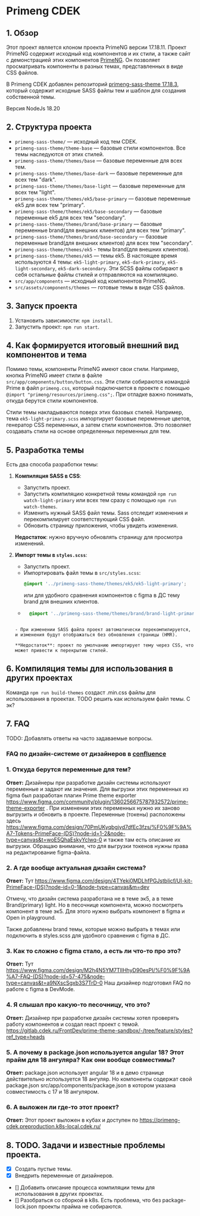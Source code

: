 # Primeng CDEK

## 1. Обзор

Этот проект является клоном проекта PrimeNG версии 17.18.11. Проект PrimeNG содержит исходный код компонентов и их стили, а также сайт с демонстрацией этих компонентов [PrimeNG](https://primeng.org). Он позволяет просматривать компоненты в разных темах, представленных в виде CSS файлов.

В Primeng CDEK добавлен репозиторий [primeng-sass-theme 17.18.3](https://github.com/primefaces/primeng-sass-theme/tree/17.18.3), который содержит исходные SASS файлы тем и шаблон для создания собственной темы.

Версия NodeJs 18.20

## 2. Структура проекта

-   `primeng-sass-theme/` — исходный код тем CDEK.
-   `primeng-sass-theme/theme-base` — базовые стили компонентов. Все темы наследуются от этих стилей.
-   `primeng-sass-theme/themes/base` — базовые переменные для всех тем.
-   `primeng-sass-theme/themes/base-dark` — базовые переменные для всех тем "dark".
-   `primeng-sass-theme/themes/base-light` — базовые переменные для всех тем "light".
-   `primeng-sass-theme/themes/ek5/base-primary` — базовые переменные ek5 для всех тем "primary".
-   `primeng-sass-theme/themes/ek5/base-secondary` — базовые переменные ek5 для всех тем "secondary".
-   `primeng-sass-theme/themes/brand/base-primary` — базовые переменные brand(для внешних клиентов) для всех тем "primary".
-   `primeng-sass-theme/themes/brand/base-secondary` — базовые переменные brand(для внешних клиентов) для всех тем "secondary".
-   `primeng-sass-theme/themes/ek5` - темы brand(для внешних клиентов).
-   `primeng-sass-theme/themes/ek5` — темы ek5. В настоящее время используются 4 темы: `ek5-light-primary`, `ek5-dark-primary`, `ek5-light-secondary`, `ek5-dark-secondary`. Эти SCSS файлы собирают в себя остальные файлы стилей и отправляются на компиляцию.
-   `src/app/components` — исходный код компонентов PrimeNG.
-   `src/assets/components/themes` — готовые темы в виде CSS файлов.

## 3. Запуск проекта

1. Установить зависимости: `npm install`.
2. Запустить проект: `npm run start`.

## 4. Как формируется итоговый внешний вид компонентов и тема

Помимо темы, компоненты PrimeNG имеют свои стили. Например, кнопка PrimeNG имеет стили в файле `src/app/components/button/button.css`. Эти стили собираются командой Prime в файл `primeng.css`, который подключается в проекте с помощью `@import "primeng/resources/primeng.css";`. При отладке важно понимать, откуда берутся стили компонентов.

Стили темы накладываются поверх этих базовых стилей. Например, тема `ek5-light-primary.scss` импортирует базовые переменные цветов, генератор CSS переменных, а затем стили компонентов. Это позволяет создавать стили на основе определенных переменных для тем.

## 5. Разработка темы

Есть два способа разработки темы:

1. **Компиляция SASS в CSS**:

    - Запустить проект.
    - Запустить компиляцию конкретной темы командой `npm run watch-light-primary` или всех тем сразу с помощью `npm run watch-themes`.
    - Изменить нужный SASS файл темы. Sass отследит изменения и перекомпилирует соответствующий CSS файл.
    - Обновить страницу приложения, чтобы увидеть изменения.

    **Недостаток**: нужно вручную обновлять страницу для просмотра изменений.

2. **Импорт темы в `styles.scss`**:

    - Запустить проект.
    - Импортировать файл темы в `src/styles.scss`:
        ```scss
        @import '../primeng-sass-theme/themes/ek5/ek5-light-primary';
        ```
      или для удобного сравнения компонентов с figma в ДС тему brand для внешних клиентов.        
    - ```scss
        @import '../primeng-sass-theme/themes/brand/brand-light-primary';
    ```      

    - При изменении SASS файла проект автоматически перекомпилируется, и изменения будут отображаться без обновления страницы (HMR).

    **Недостаток**: проект по умолчанию импортирует тему через CSS, что может привести к перекрытию стилей.

## 6. Компиляция темы для использования в других проектах

Команда `npm run build-themes` создаст .min.css файлы для использования в проектах. TODO решить как используем файл темы. С эк?

## 7. FAQ

TODO: Добавлять ответы на часто задаваемые вопросы.

### FAQ по дизайн-системе от дизайнеров в [confluence](https://confluence.cdek.ru/pages/viewpage.action?pageId=122762206)

### 1. Откуда берутся переменные для тем?

**Ответ:** Дизайнеры при разработке дизайн системы используют переменные и задают им значения. Для выгрузки этих переменных из figma был разработан плагин Prime theme exporter https://www.figma.com/community/plugin/1360256675787932572/prime-theme-exporter .
При изменении этих переменных нужно их заново выгрузить и обновить в проекте. Переменные (токены) расположены здесь https://www.figma.com/design/70PmUKyqbgjyd7dfEc3fzs/%F0%9F%9A%A7-Tokens-PrimeFace-(DS)?node-id=1-2&node-type=canvas&t=woE5QhaEskyYclwq-0 и также там есть описание их выгрузки.
Обращаю внимание, что для выгрузки токенов нужны права на редактирование figma-файла.

### 2. А где вообще актуальная дизайн система?

**Ответ:** Тут https://www.figma.com/design/4TYeki0MDLhfPGJstbIicf/UI-kit-PrimeFace-(DS)?node-id=0-1&node-type=canvas&m=dev

Отмечу, что дизайн система разработана не в теме эк5, а в теме Brand(primary) light. Но в песочнице компонента, можно посмотреть компонент в теме эк5. Для этого нужно выбрать компонент в figma и Open in playground.

Также добавлены brand темы, которые можно выбрать в темах или подключить в styles.scss для удобного сравнения с figma в ДС.

### 3. Как то сложно с figma стало, а есть ли что-то про это?

**Ответ:** Тут https://www.figma.com/design/M2h4N5YM7TIlHhyD90esPI/%F0%9F%9A%A7-FAQ-(DS)?node-id=57-475&node-type=canvas&t=a9NXscSgxb3S7TrD-0
Наш дизайнер подготовил FAQ по работе с figma в DevMode.

### 4. Я слышал про какую-то песочницу, что это?

**Ответ:** Дизайнер при разработке дизайн системы хотел проверять работу компонентов и создал react проект с темой.
https://gitlab.cdek.ru/FrontDev/prime-theme-sandbox/-/tree/feature/styles?ref_type=heads

### 5. А почему в package.json используется angular 18? Этот прайм для 18 ангуляра? Как они вообще совместимы?

**Ответ:** package.json использует angular 18 и в демо странице действительно используется 18 ангуляр.
Но компоненты содержат свой package.json src/app/components/package.json в котором указана совместимость с 17 и 18 ангуляром.

### 6. А выложен ли где-то этот проект?

**Ответ:** Этот проект выложен в кубах и доступен по https://primeng-cdek.preproduction.k8s-local.cdek.ru/

## 8. TODO. Задачи и известные проблемы проекта.

-   [x] Создать пустые темы.
-   [x] Внедрить переменные от дизайнеров.
-   [] Добавить описание процесса компиляции темы для использования в других проектах.
-   [] Разобраться со сборкой в k8s. Есть проблема, что без package-lock.json проекты прайма не собираются.
